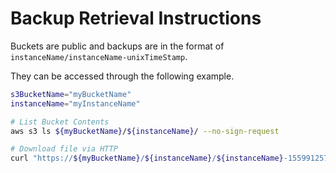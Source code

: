 # Backup Retrieval Instructions

Buckets are public and backups are in the format of `instanceName/instanceName-unixTimeStamp`.

They can be accessed through the following example.

```bash
s3BucketName="myBucketName"
instanceName="myInstanceName"

# List Bucket Contents
aws s3 ls ${myBucketName}/${instanceName}/ --no-sign-request

# Download file via HTTP
curl "https://${myBucketName}/${instanceName}/${instanceName}-1559912573.zip"
```
